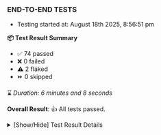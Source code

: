 ### END-TO-END TESTS

- Testing started at: August 18th 2025, 8:56:51 pm

**📦 Test Result Summary**

- ✅ 74 passed
- ❌ 0 failed
- ⚠️ 2 flaked
- ⏩ 0 skipped

⌛ _Duration: 6 minutes and 8 seconds_

**Overall Result**: 👍 All tests passed.



<details>
    <summary>[Show/Hide] Test Result Details</summary>
    <div markdown="1">

| Test | Browser | Test Case | Tags | Result |
| :---: | :---: | :--- | :---: | :---: |
| 1 | chromium-meshery-provider | Import a Model via CSV Import |  | ⚠️ |
| 2 | chromium-local-provider | Transition to disconnected state and then back to connected state |  | ⚠️ |

</div>
</details>


<!-- To see the full report, please visit our CI/CD pipeline with reporter. -->